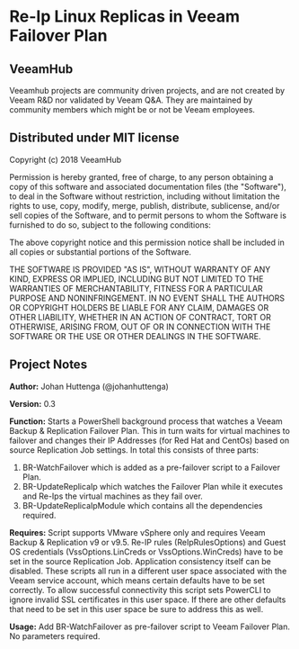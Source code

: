 # Re-Ip Linux Replicas in Veeam Failover Plan
## VeeamHub
Veeamhub projects are community driven projects, and are not created by Veeam R&D nor validated by Veeam Q&A. They are maintained by community members which might be or not be Veeam employees. 

## Distributed under MIT license
Copyright (c) 2018 VeeamHub

Permission is hereby granted, free of charge, to any person obtaining a copy of this software and associated documentation files (the "Software"), to deal in the Software without restriction, including without limitation the rights to use, copy, modify, merge, publish, distribute, sublicense, and/or sell copies of the Software, and to permit persons to whom the Software is furnished to do so, subject to the following conditions:

The above copyright notice and this permission notice shall be included in all copies or substantial portions of the Software.

THE SOFTWARE IS PROVIDED "AS IS", WITHOUT WARRANTY OF ANY KIND, EXPRESS OR IMPLIED, INCLUDING BUT NOT LIMITED TO THE WARRANTIES OF MERCHANTABILITY, FITNESS FOR A PARTICULAR PURPOSE AND NONINFRINGEMENT. IN NO EVENT SHALL THE AUTHORS OR COPYRIGHT HOLDERS BE LIABLE FOR ANY CLAIM, DAMAGES OR OTHER LIABILITY, WHETHER IN AN ACTION OF CONTRACT, TORT OR OTHERWISE, ARISING FROM, OUT OF OR IN CONNECTION WITH THE SOFTWARE OR THE USE OR OTHER DEALINGS IN THE SOFTWARE.

## Project Notes
**Author:** Johan Huttenga (@johanhuttenga)

**Version:** 0.3

**Function:** Starts a PowerShell background process that watches a Veeam Backup & Replication Failover Plan. This in turn waits for virtual machines to failover and changes their IP Addresses (for Red Hat and CentOs) based on source Replication Job settings. In total this consists of three parts:

1. BR-WatchFailover which is added as a pre-failover script to a Failover Plan.
2. BR-UpdateReplicaIp which watches the Failover Plan while it executes and Re-Ips the virtual machines as they fail over.
3. BR-UpdateReplicaIpModule which contains all the dependencies required.

**Requires:** Script supports VMware vSphere only and requires Veeam Backup & Replication v9 or v9.5.  Re-IP rules (ReIpRulesOptions) and Guest OS credentials (VssOptions.LinCreds or VssOptions.WinCreds) have to be set in the source Replication Job. Application consistency itself can be disabled. These scripts all run in a different user space associated with the Veeam service account, which means certain defaults have to be set correctly. To allow successful connectivity this script sets PowerCLI to ignore invalid SSL certificates in this user space. If there are other defaults that need to be set in this user space be sure to address this as well.

**Usage:** 
Add BR-WatchFailover as pre-failover script to Veeam Failover Plan. No parameters required.
